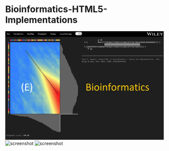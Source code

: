 # Bioinformatics-HTML5-Implementations

![screenshot](https://github.com/Gagniuc/Bioinformatics-HTML5-Implementations/blob/main/Eng1.png)
![screenshot]()
![screenshot]()
